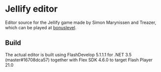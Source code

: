 # Jellify editor
Editor source for the Jellify game made by Simon Marynissen and Treazer, which can be played at [bonuslevel](https://bonuslevel.org/?ref=4219).

## Build
The actual editor is built using FlashDevelop 5.1.1.1 for .NET 3.5 (master\#16708dca57) together with Flex SDK 4.6.0 to target Flash Player 21.0
